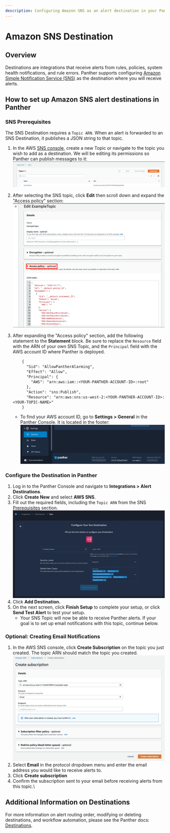 ```yaml
---
description: Configuring Amazon SNS as an alert destination in your Panther Console
---
```


# Amazon SNS Destination

## Overview

Destinations are integrations that receive alerts from rules, policies, system health notifications, and rule errors. Panther supports configuring [Amazon Simple Notification Service (SNS)](https://aws.amazon.com/sns/) as the destination where you will receive alerts.

## How to set up Amazon SNS alert destinations in Panther

### SNS Prerequisites

The SNS Destination requires a `Topic ARN`. When an alert is forwarded to an SNS Destination, it publishes a JSON string to that topic.

1. In the AWS [SNS console](https://us-west-2.console.aws.amazon.com/sns/v3/home#/topics), create a new Topic or navigate to the topic you wish to add as a destination. We will be editing its permissions so Panther can publish messages to it:\
   &#x20;![](<../../../.gitbook/assets/sns1 (7) (1) (1) (1) (11) (1) (1) (1) (16).png>)
2. After selecting the SNS topic, click **Edit** then scroll down and expand the "Access policy" section: \
   ![](<../../../.gitbook/assets/sns2 (8) (1) (1) (1) (11) (1) (1) (1) (15).png>)
3.  After expanding the "Access policy" section, add the following statement to the **Statement** block. Be sure to replace the `Resource` field with the ARN of your own SNS Topic, and the `Principal` field with the AWS account ID where Panther is deployed.

    ```
        {
          "Sid": "AllowPantherAlarming",
          "Effect": "Allow",
          "Principal": {
            "AWS": "arn:aws:iam::<YOUR-PANTHER-ACCOUNT-ID>:root"
          },
          "Action": "sns:Publish",
          "Resource": "arn:aws:sns:us-west-2:<YOUR-PANTHER-ACCOUNT-ID>:<YOUR-TOPIC-NAME>"
        }

    ```

    * To find your AWS account ID, go to **Settings > General** in the Panther Console. It is located in the footer:\
      &#x20;![](../.gitbook/assets/aws-account-id.png)

### Configure the Destination in Panther

1. Log in to the Panther Console and navigate to **Integrations > Alert Destinations**.
2. Click **Create New** and select **AWS SNS**.
3. Fill out the required fields, including the `Topic ARN` from the SNS [Prerequisites](sns.md#sns-prerequisites) section.\
   &#x20;![](<../.gitbook/assets/Screen Shot 2022-04-13 at 2.25.45 PM.png>)
4. Click **Add Destination.**&#x20;
5. On the next screen, click **Finish Setup** to complete your setup, or click **Send Test Alert** to test your setup.&#x20;
   * Your SNS Topic will now be able to receive Panther alerts. If your goal is to set up email notifications with this topic, continue below.

### Optional: Creating Email Notifications

1. In the AWS SNS console, click **Create Subscription** on the topic you just created. The topic ARN should match the topic you created.\
   &#x20;![](<../.gitbook/assets/image (2) (2).png>)
2. Select **Email** in the protocol dropdown menu and enter the email address you would like to receive alerts to.
3. Click **Create subscription**
4. Confirm the subscription sent to your email before receiving alerts from this topic.\


## Additional Information on Destinations

For more information on alert routing order, modifying or deleting destinations, and workflow automation, please see the Panther docs: [Destinations](https://docs.panther.com/destinations).
